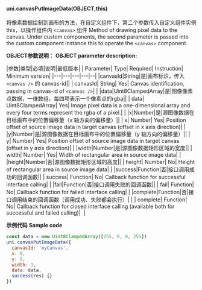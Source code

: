 #### uni.canvasPutImageData(OBJECT,this)

将像素数据绘制到画布的方法，在自定义组件下，第二个参数传入自定义组件实例 this，以操作组件内 `<canvas>` 组件
Method of drawing pixel data to the canvas. Under custom components, the second parameter is passed into the custom component instance this to operate the `<canvas>` component.

**OBJECT参数说明：**
**OBJECT parameter description:**

|参数|类型|必填|说明|最低版本|
| Parameter| Type| Required| Instruction| Minimum version|
|---|---|---|---|--|
|canvasId|String|是|画布标识，传入 ```<canvas />``` 的 canvas-id||
| canvasId| String| Yes| Canvas identification, passing in canvas-id of `<canvas />`| |
|data|Uint8ClampedArray|是|图像像素点数据，一维数组，每四项表示一个像素点的rgba||
| data| Uint8ClampedArray| Yes| Image pixel data is a one-dimensional array and every four terms represent the rgba of a pixel.| |
|x|Number|是|源图像数据在目标画布中的位置偏移量（x 轴方向的偏移量）||
| x| Number| Yes| Position offset of source image data in target canvas (offset in x axis direction)| |
|y|Number|是|源图像数据在目标画布中的位置偏移量（y 轴方向的偏移量）||
| y| Number| Yes| Position offset of source image data in target canvas (offset in y axis direction)| |
|width|Number|是|源图像数据矩形区域的宽度||
| width| Number| Yes| Width of rectangular area in source image data| |
|height|Number|否|源图像数据矩形区域的高度||
| height| Number| No| Height of rectangular area in source image data| |
|success|Function|否|接口调用成功的回调函数||
| success| Function| No| Callback function for successful interface calling| |
|fail|Function|否|接口调用失败的回调函数||
| fail| Function| No| Callback function for failed interface calling| |
|complete|Function|否|接口调用结束的回调函数（调用成功、失败都会执行）|&nbsp;|
| complete| Function| No| Callback function for closed interface calling (available both for successful and failed calling)|  |

**示例代码**
**Sample code**

```javascript
const data = new Uint8ClampedArray([255, 0, 0, 255])
uni.canvasPutImageData({
  canvasId: 'myCanvas',
  x: 0,
  y: 0,
  width: 1,
  data: data,
  success(res) {}
})
```
